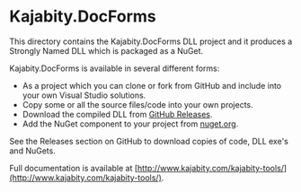 Kajabity.DocForms
==============

This directory contains the Kajabity.DocForms DLL project and it produces 
a Strongly Named DLL which is packaged as a NuGet.

Kajabity.DocForms is available in several different forms:

-	As a project which you can clone or fork from GitHub and include into your own Visual Studio solutions.
-	Copy some or all the source files/code into your own projects.
-	Download the compiled DLL from [GitHub Releases](https://github.com/Kajabity/Kajabity-Tools/releases).
-	Add the NuGet component to your project from [nuget.org](nuget.org).

See the Releases section on GitHub to download copies of code, DLL exe's and NuGets.

Full documentation is available at [http://www.kajabity.com/kajabity-tools/](http://www.kajabity.com/kajabity-tools/).
